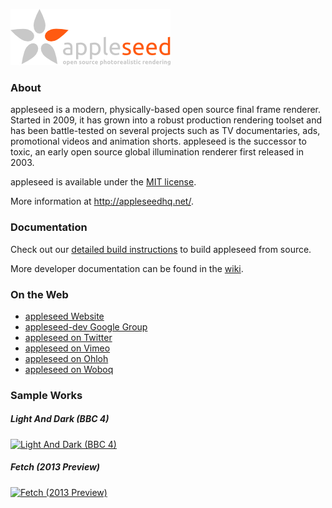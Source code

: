 ![](resources/logo/appleseed-logo-gray-256.png)

### About

appleseed is a modern, physically-based open source final frame renderer. Started in 2009, it has grown into a robust production rendering toolset and has been battle-tested on several projects such as TV documentaries, ads, promotional videos and animation shorts. appleseed is the successor to toxic, an early open source global illumination renderer first released in 2003.

appleseed is available under the [MIT license](http://opensource.org/licenses/MIT).

More information at http://appleseedhq.net/.

### Documentation

Check out our [detailed build instructions](https://github.com/appleseedhq/appleseed/wiki/Building-appleseed) to build appleseed from source.

More developer documentation can be found in the [wiki](https://github.com/appleseedhq/appleseed/wiki).


### On the Web

* [appleseed Website](http://appleseedhq.net/)
* [appleseed-dev Google Group](http://groups.google.com/group/appleseed-dev)
* [appleseed on Twitter](https://twitter.com/appleseedhq)
* [appleseed on Vimeo](https://vimeo.com/appleseedhq)
* [appleseed on Ohloh](https://www.ohloh.net/p/appleseedhq)
* [appleseed on Woboq](http://code.woboq.org/appleseed/appleseed/)

### Sample Works

##### Light And Dark (BBC 4)
[![Light And Dark (BBC 4)](https://raw.github.com/appleseedhq/appleseed-wiki/master/images/light-and-dark.png)](https://vimeo.com/81199785)

##### Fetch (2013 Preview)
[![Fetch (2013 Preview)](https://raw.github.com/appleseedhq/appleseed-wiki/master/images/fetch.png)](https://vimeo.com/66799467)

